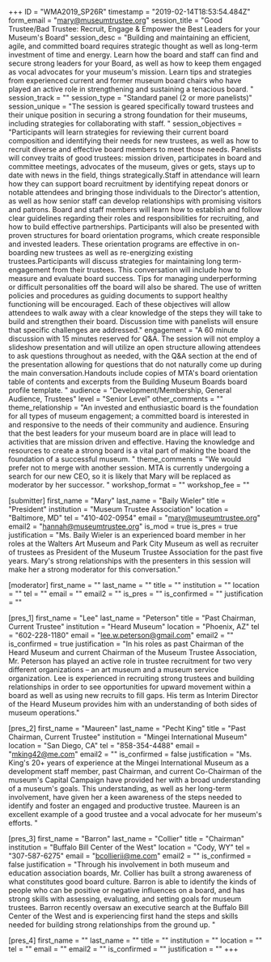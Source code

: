+++
ID = "WMA2019_SP26R"
timestamp = "2019-02-14T18:53:54.484Z"
form_email = "mary@museumtrustee.org"
session_title = "Good Trustee/Bad Trustee: Recruit, Engage & Empower the Best Leaders for your Museum's Board"
session_desc = "Building and maintaining an efficient, agile, and committed board requires strategic thought as well as long-term investment of time and energy. Learn how the board and staff can find and secure strong leaders for your Board, as well as how to keep them engaged as vocal advocates for your museum's mission. Learn tips and strategies from experienced current and former museum board chairs who have played an active role in strengthening and sustaining a tenacious board. "
session_track = ""
session_type = "Standard panel (2 or more panelists)"
session_unique = "The session is geared specifically toward trustees and their unique position in securing a strong foundation for their museums, including strategies for collaborating with staff. "
session_objectives = "Participants will learn strategies for reviewing their current board composition and identifying their needs for new trustees, as well as how to recruit diverse and effective board members to meet those needs. Panelists will convey traits of good trustees: mission driven, participates in board and committee meetings, advocates of the museum, gives or gets, stays up to date with news in the field, things strategically.Staff in attendance will learn how they can support board recruitment by identifying repeat donors or notable attendees and bringing those individuals to the Director's attention, as well as how senior staff can develop relationships with promising visitors and patrons. Board and staff members will learn how to establish and follow clear guidelines regarding their roles and responsibilities for recruiting, and how to build effective partnerships. Participants will also be presented with proven structures for board orientation programs, which create responsible and invested leaders. These orientation programs are effective in on-boarding new trustees as well as re-energizing existing trustees.Participants will discuss strategies for maintaining long term-engagement from their trustees. This conversation will include how to measure and evaluate board success. Tips for managing underperforming or difficult personalities off the board will also be shared. The use of written policies and procedures as guiding documents to support healthy functioning will be encouraged. Each of these objectives will allow attendees to walk away with a clear knowledge of the steps they will take to build and strengthen their board. Discussion time with panelists will ensure that specific challenges are addressed."
engagement = "A 60 minute discussion with 15 minutes reserved for Q&A. The session will not employ a slideshow presentation and will utilize an open structure allowing attendees to ask questions throughout as needed, with the Q&A section at the end of the presentation allowing for questions that do not naturally come up during the main conversation.Handouts include copies of MTA's board orientation table of contents and excerpts from the Building Museum Boards board profile template. "
audience = "Development/Membership, General Audience, Trustees"
level = "Senior Level"
other_comments = ""
theme_relationship = "An invested and enthusiastic board is the foundation for all types of museum engagement; a committed board is interested in and responsive to the needs of their community and audience. Ensuring that the best leaders for your museum board are in place will lead to activities that are mission driven and effective. Having the knowledge and resources to create a strong board is a vital part of making the board the foundation of a successful museum. "
theme_comments = "We would prefer not to merge with another session. MTA is currently undergoing a search for our new CEO, so it is likely that Mary will be replaced as moderator by her successor. "
workshop_format = ""
workshop_fee = ""

[submitter]
first_name = "Mary"
last_name = "Baily Wieler"
title = "President"
institution = "Museum Trustee Association"
location = "Baltimore, MD"
tel = "410-402-0954"
email = "mary@museumtrustee.org"
email2 = "hannah@museumtrustee.org"
is_mod = true
is_pres = true
justification = "Ms. Baily Wieler is an experienced board member in her roles at the Walters Art Museum and Park City Museum as well as recruiter of trustees as President of the Museum Trustee Association for the past five years. Mary's strong relationships with the presenters in this session will make her a strong moderator for this conversation."

[moderator]
first_name = ""
last_name = ""
title = ""
institution = ""
location = ""
tel = ""
email = ""
email2 = ""
is_pres = ""
is_confirmed = ""
justification = ""

[pres_1]
first_name = "Lee"
last_name = "Peterson"
title = "Past Chairman, Current Trustee"
institution = "Heard Museum"
location = "Phoenix, AZ"
tel = "602-228-1180"
email = "lee.w.peterson@gmail.com"
email2 = ""
is_confirmed = true
justification = "In his roles as past Chairman of the Heard Museum and current Chairman of the Museum Trustee Association, Mr. Peterson has played an active role in trustee recruitment for two very different organizations – an art museum and a museum service organization. Lee is experienced in recruiting strong trustees and building relationships in order to see opportunities for upward movement within a board as well as using new recruits to fill gaps. His term as Interim Director of the Heard Museum provides him with an understanding of both sides of museum operations."

[pres_2]
first_name = "Maureen"
last_name = "Pecht King"
title = "Past Chairman, Current Trustee"
institution = "Mingei International Museum"
location = "San Diego, CA"
tel = "858-354-4488"
email = "mking42@me.com"
email2 = ""
is_confirmed = false
justification = "Ms. King's 20+ years of experience at the Mingei International Museum as a development staff member, past Chairman, and current Co-Chairman of the museum's Capital Campaign have provided her with a broad understanding of a museum's goals. This understanding, as well as her long-term involvement, have given her a keen awareness of the steps needed to identify and foster an engaged and productive trustee. Maureen is an excellent example of a good trustee and a vocal advocate for her museum's efforts. "

[pres_3]
first_name = "Barron"
last_name = "Collier"
title = "Chairman"
institution = "Buffalo Bill Center of the West"
location = "Cody, WY"
tel = "307-587-6275"
email = "bcollierii@me.com"
email2 = ""
is_confirmed = false
justification = "Through his involvement in both museum and education association boards, Mr. Collier has built a strong awareness of what constitutes good board culture. Barron is able to identify the kinds of people who can be positive or negative influences on a board, and has strong skills with assessing, evaluating, and setting goals for museum trustees. Barron recently oversaw an executive search at the Buffalo Bill Center of the West and is experiencing first hand the steps and skills needed for building strong relationships from the ground up. "

[pres_4]
first_name = ""
last_name = ""
title = ""
institution = ""
location = ""
tel = ""
email = ""
email2 = ""
is_confirmed = ""
justification = ""
+++
